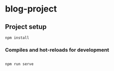 # blog-project

## Project setup

```
npm install
```

### Compiles and hot-reloads for development

```![blog](https://user-images.githubusercontent.com/91690836/216062387-044bd98d-053b-4cbe-b82c-7c9d0f07e28b.gif)

npm run serve
```
